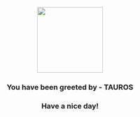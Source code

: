 <p align="center">
            <img src="https://raw.githubusercontent.com/PokeAPI/sprites/master/sprites/pokemon/128.png" width="150" height="150">
          </p>
          <h3 align="center">You have been greeted by - <b>TAUROS</b></h3>
          <h3 align="center">Have a nice day!</h3>
